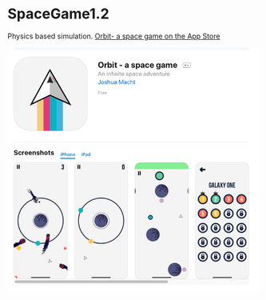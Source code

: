 # SpaceGame1.2
Physics based simulation.
[Orbit- a space game on the App Store](https://itunes.apple.com/ca/app/orbit-a-space-game/id1353390547?mt=8)

![alt text](https://raw.githubusercontent.com/tkreiman/SpaceGame1.2/master/OrbitImage.png)
